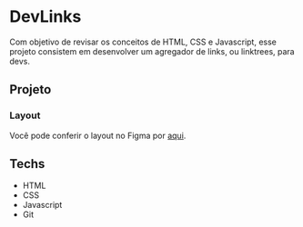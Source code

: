 # DevLinks

Com objetivo de revisar os conceitos de HTML, CSS e Javascript, esse projeto consistem em desenvolver um agregador de links, ou linktrees, para devs.

## Projeto

### Layout

Você pode conferir o layout no Figma por [aqui](https://www.figma.com/file/vHffbZCVm9cK7CcGALETqE/DevLinks-(Community)?node-id=0%3A1&t=TKeP02rvvvwELi4D-0). 

<!-- ### Deploy

O DevLinks está hospedado na plataforma Vercel. Você pode conferir o funcionamento do projeto por [aqui](#deploy). -->

## Techs

- HTML 
- CSS
- Javascript
- Git
